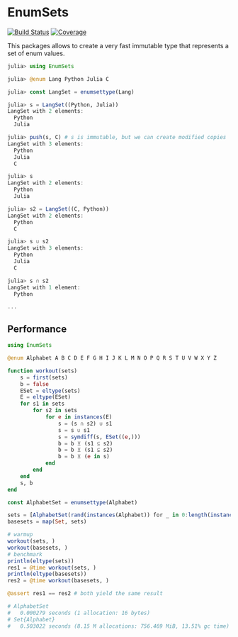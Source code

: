 # EnumSets

[![Build Status](https://github.com/jw3126/EnumSets.jl/actions/workflows/CI.yml/badge.svg?branch=main)](https://github.com/jw3126/EnumSets.jl/actions/workflows/CI.yml?query=branch%3Amain)
[![Coverage](https://codecov.io/gh/jw3126/EnumSets.jl/branch/main/graph/badge.svg)](https://codecov.io/gh/jw3126/EnumSets.jl)

This packages allows to create a very fast immutable type that represents a set of enum values.
```julia
julia> using EnumSets

julia> @enum Lang Python Julia C

julia> const LangSet = enumsettype(Lang)

julia> s = LangSet((Python, Julia))
LangSet with 2 elements:
  Python
  Julia

julia> push(s, C) # s is immutable, but we can create modified copies
LangSet with 3 elements:
  Python
  Julia
  C

julia> s
LangSet with 2 elements:
  Python
  Julia

julia> s2 = LangSet((C, Python))
LangSet with 2 elements:
  Python
  C

julia> s ∪ s2
LangSet with 3 elements:
  Python
  Julia
  C

julia> s ∩ s2
LangSet with 1 element:
  Python

...
```

## Performance

```julia
using EnumSets

@enum Alphabet A B C D E F G H I J K L M N O P Q R S T U V W X Y Z

function workout(sets)
    s = first(sets)
    b = false
    ESet = eltype(sets)
    E = eltype(ESet)
    for s1 in sets
        for s2 in sets
            for e in instances(E)
                s = (s ∩ s2) ∪ s1
                s = s ∪ s1
                s = symdiff(s, ESet((e,)))
                b = b ⊻ (s1 ⊆ s2)
                b = b ⊻ (s1 ⊊ s2)
                b = b ⊻ (e in s)
            end
        end
    end
    s, b
end

const AlphabetSet = enumsettype(Alphabet)

sets = [AlphabetSet(rand(instances(Alphabet)) for _ in 0:length(instances(Alphabet))) for _ in 1:100]
basesets = map(Set, sets)

# warmup
workout(sets, )
workout(basesets, )
# benchmark
println(eltype(sets))
res1 = @time workout(sets, )
println(eltype(basesets))
res2 = @time workout(basesets, )

@assert res1 == res2 # both yield the same result

# AlphabetSet
#   0.000279 seconds (1 allocation: 16 bytes)
# Set{Alphabet}
#   0.503022 seconds (8.15 M allocations: 756.469 MiB, 13.51% gc time)
```
